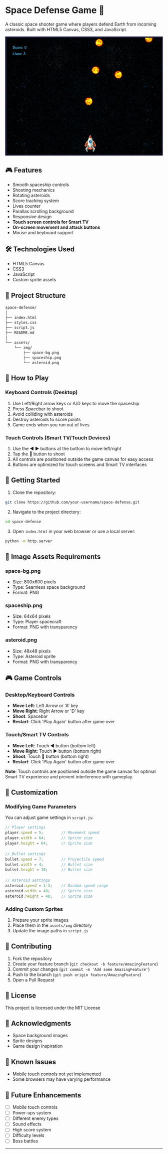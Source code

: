 # Space Defense Game 🚀

A classic space shooter game where players defend Earth from incoming asteroids. Built with HTML5 Canvas, CSS3, and JavaScript.

![Space Defense Game](assets/img/game-preview.png)

## 🎮 Features

- Smooth spaceship controls
- Shooting mechanics
- Rotating asteroids
- Score tracking system
- Lives counter
- Parallax scrolling background
- Responsive design
- **Touch screen controls for Smart TV**
- **On-screen movement and attack buttons**
- Mouse and keyboard support

## 🛠️ Technologies Used

- HTML5 Canvas
- CSS3
- JavaScript
- Custom sprite assets

## 📁 Project Structure

```
space-defense/
│
├── index.html
├── styles.css
├── script.js
├── README.md
│
└── assets/
    └── img/
        ├── space-bg.png
        ├── spaceship.png
        └── asteroid.png
```

## 🎯 How to Play

### Keyboard Controls (Desktop)
1. Use Left/Right arrow keys or A/D keys to move the spaceship
2. Press Spacebar to shoot
3. Avoid colliding with asteroids
4. Destroy asteroids to score points
5. Game ends when you run out of lives

### Touch Controls (Smart TV/Touch Devices)
1. Use the ◀ ▶ buttons at the bottom to move left/right
2. Tap the 🚀 button to shoot
3. All controls are positioned outside the game canvas for easy access
4. Buttons are optimized for touch screens and Smart TV interfaces

## 🚀 Getting Started

1. Clone the repository:
```bash
git clone https://github.com/your-username/space-defense.git
```

2. Navigate to the project directory:
```bash
cd space-defense
```

3. Open `index.html` in your web browser or use a local server:
```bash
python -m http.server
```

## 🎨 Image Assets Requirements

### space-bg.png
- Size: 800x600 pixels
- Type: Seamless space background
- Format: PNG

### spaceship.png
- Size: 64x64 pixels
- Type: Player spacecraft
- Format: PNG with transparency

### asteroid.png
- Size: 48x48 pixels
- Type: Asteroid sprite
- Format: PNG with transparency

## 🎮 Game Controls

### Desktop/Keyboard Controls
- **Move Left**: Left Arrow or 'A' key
- **Move Right**: Right Arrow or 'D' key
- **Shoot**: Spacebar
- **Restart**: Click 'Play Again' button after game over

### Touch/Smart TV Controls
- **Move Left**: Touch ◀ button (bottom left)
- **Move Right**: Touch ▶ button (bottom right)
- **Shoot**: Touch 🚀 button (bottom right)
- **Restart**: Click 'Play Again' button after game over

**Note**: Touch controls are positioned outside the game canvas for optimal Smart TV experience and prevent interference with gameplay.

## 🔧 Customization

### Modifying Game Parameters
You can adjust game settings in `script.js`:

```javascript
// Player settings
player.speed = 5;        // Movement speed
player.width = 64;       // Sprite size
player.height = 64;      // Sprite size

// Bullet settings
bullet.speed = 7;        // Projectile speed
bullet.width = 4;        // Bullet size
bullet.height = 10;      // Bullet size

// Asteroid settings
asteroid.speed = 1-3;    // Random speed range
asteroid.width = 48;     // Sprite size
asteroid.height = 48;    // Sprite size
```

### Adding Custom Sprites
1. Prepare your sprite images
2. Place them in the `assets/img` directory
3. Update the image paths in `script.js`

## 🤝 Contributing

1. Fork the repository
2. Create your feature branch (`git checkout -b feature/AmazingFeature`)
3. Commit your changes (`git commit -m 'Add some AmazingFeature'`)
4. Push to the branch (`git push origin feature/AmazingFeature`)
5. Open a Pull Request

## 📝 License

This project is licensed under the MIT License 
## 👏 Acknowledgments

- Space background images
- Sprite designs
- Game design inspiration

## 🐛 Known Issues

- Mobile touch controls not yet implemented
- Some browsers may have varying performance

## 📱 Future Enhancements

- [ ] Mobile touch controls
- [ ] Power-ups system
- [ ] Different enemy types
- [ ] Sound effects
- [ ] High score system
- [ ] Difficulty levels
- [ ] Boss battles

---



